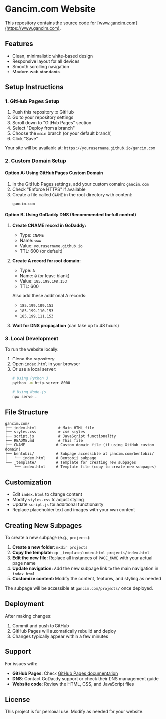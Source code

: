 # Gancim.com Website

This repository contains the source code for [www.gancim.com](https://www.gancim.com).

## Features

- Clean, minimalistic white-based design
- Responsive layout for all devices
- Smooth scrolling navigation
- Modern web standards

## Setup Instructions

### 1. GitHub Pages Setup

1. Push this repository to GitHub
2. Go to your repository settings
3. Scroll down to "GitHub Pages" section
4. Select "Deploy from a branch"
5. Choose the `main` branch (or your default branch)
6. Click "Save"

Your site will be available at: `https://yourusername.github.io/gancim.com`

### 2. Custom Domain Setup

#### Option A: Using GitHub Pages Custom Domain
1. In the GitHub Pages settings, add your custom domain: `gancim.com`
2. Check "Enforce HTTPS" if available
3. Create a file called `CNAME` in the root directory with content:
   ```
   gancim.com
   ```

#### Option B: Using GoDaddy DNS (Recommended for full control)

1. **Create CNAME record in GoDaddy:**
   - Type: `CNAME`
   - Name: `www`
   - Value: `yourusername.github.io`
   - TTL: 600 (or default)

2. **Create A record for root domain:**
   - Type: `A`
   - Name: `@` (or leave blank)
   - Value: `185.199.108.153`
   - TTL: 600

   Also add these additional A records:
   - `185.199.109.153`
   - `185.199.110.153`
   - `185.199.111.153`

3. **Wait for DNS propagation** (can take up to 48 hours)

### 3. Local Development

To run the website locally:

1. Clone the repository
2. Open `index.html` in your browser
3. Or use a local server:
   ```bash
   # Using Python 3
   python -m http.server 8000
   
   # Using Node.js
   npx serve .
   ```

## File Structure

```
gancim.com/
├── index.html          # Main HTML file
├── styles.css          # CSS styles
├── script.js           # JavaScript functionality
├── README.md           # This file
├── CNAME              # Custom domain file (if using GitHub custom domain)
├── bentobii/          # Subpage accessible at gancim.com/bentobii/
│   └── index.html     # Bentobii subpage
└── _template/         # Template for creating new subpages
    └── index.html     # Template file (copy to create new subpages)
```

## Customization

- Edit `index.html` to change content
- Modify `styles.css` to adjust styling
- Update `script.js` for additional functionality
- Replace placeholder text and images with your own content

## Creating New Subpages

To create a new subpage (e.g., `projects`):

1. **Create a new folder:** `mkdir projects`
2. **Copy the template:** `cp _template/index.html projects/index.html`
3. **Edit the new file:** Replace all instances of `PAGE_NAME` with your actual page name
4. **Update navigation:** Add the new subpage link to the main navigation in `index.html`
5. **Customize content:** Modify the content, features, and styling as needed

The subpage will be accessible at `gancim.com/projects/` once deployed.

## Deployment

After making changes:

1. Commit and push to GitHub
2. GitHub Pages will automatically rebuild and deploy
3. Changes typically appear within a few minutes

## Support

For issues with:
- **GitHub Pages**: Check [GitHub Pages documentation](https://docs.github.com/en/pages)
- **DNS**: Contact GoDaddy support or check their DNS management guide
- **Website code**: Review the HTML, CSS, and JavaScript files

## License

This project is for personal use. Modify as needed for your website.
